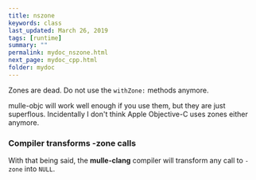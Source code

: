 ```yaml
---
title: nszone
keywords: class
last_updated: March 26, 2019
tags: [runtime]
summary: ""
permalink: mydoc_nszone.html
next_page: mydoc_cpp.html
folder: mydoc
---
```


Zones are dead. Do not use the `withZone:` methods anymore.

mulle-objc will work well enough if you use them, but they are just superflous.
Incidentally I don't think Apple Objective-C uses zones either anymore.

### Compiler transforms -zone calls

With that being said, the **mulle-clang** compiler will transform any
call to `-zone` into `NULL`.

